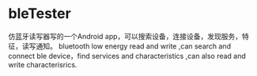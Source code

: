 # bleTester 
仿蓝牙读写器写的一个Android app，可以搜索设备，连接设备，发现服务，特征，读写通知。
bluetooth low energy read and write ,can search and connect ble device，find services and characteristics ,can also read and write characterisrics.
